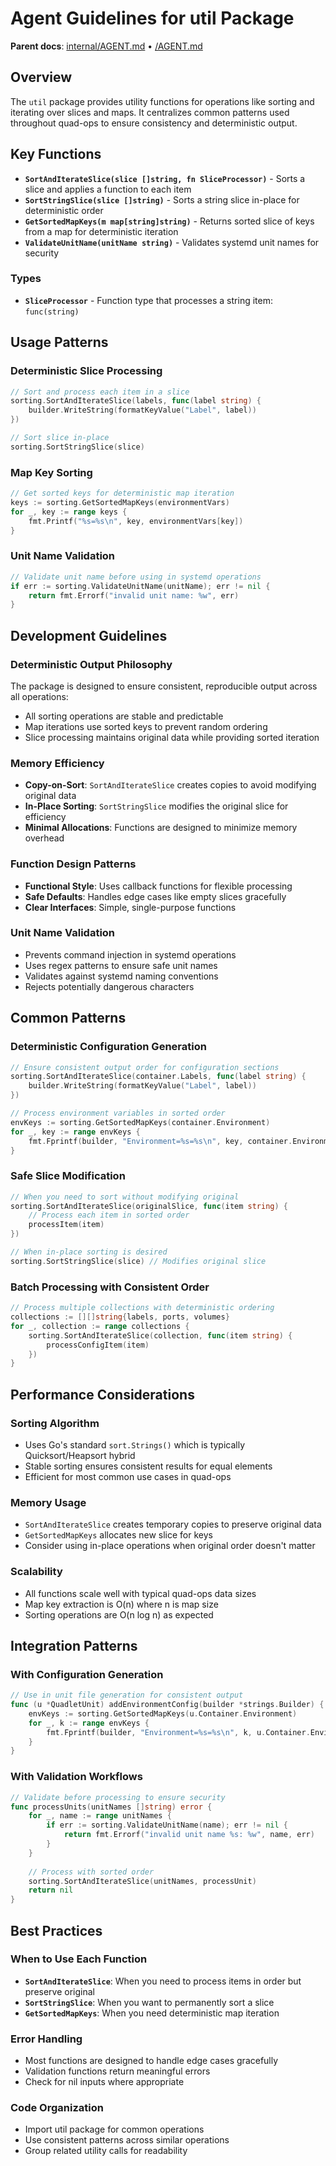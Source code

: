 # Agent Guidelines for util Package

**Parent docs**: [internal/AGENT.md](../AGENT.md) • [/AGENT.md](../../AGENT.md)

## Overview
The `util` package provides utility functions for operations like sorting and iterating over slices and maps. It centralizes common patterns used throughout quad-ops to ensure consistency and deterministic output.

## Key Functions
- **`SortAndIterateSlice(slice []string, fn SliceProcessor)`** - Sorts a slice and applies a function to each item
- **`SortStringSlice(slice []string)`** - Sorts a string slice in-place for deterministic order
- **`GetSortedMapKeys(m map[string]string)`** - Returns sorted slice of keys from a map for deterministic iteration
- **`ValidateUnitName(unitName string)`** - Validates systemd unit names for security

### Types
- **`SliceProcessor`** - Function type that processes a string item: `func(string)`

## Usage Patterns

### Deterministic Slice Processing
```go
// Sort and process each item in a slice
sorting.SortAndIterateSlice(labels, func(label string) {
    builder.WriteString(formatKeyValue("Label", label))
})

// Sort slice in-place
sorting.SortStringSlice(slice)
```

### Map Key Sorting
```go
// Get sorted keys for deterministic map iteration
keys := sorting.GetSortedMapKeys(environmentVars)
for _, key := range keys {
    fmt.Printf("%s=%s\n", key, environmentVars[key])
}
```

### Unit Name Validation
```go
// Validate unit name before using in systemd operations
if err := sorting.ValidateUnitName(unitName); err != nil {
    return fmt.Errorf("invalid unit name: %w", err)
}
```

## Development Guidelines

### Deterministic Output Philosophy
The package is designed to ensure consistent, reproducible output across all operations:
- All sorting operations are stable and predictable
- Map iterations use sorted keys to prevent random ordering
- Slice processing maintains original data while providing sorted iteration

### Memory Efficiency
- **Copy-on-Sort**: `SortAndIterateSlice` creates copies to avoid modifying original data
- **In-Place Sorting**: `SortStringSlice` modifies the original slice for efficiency
- **Minimal Allocations**: Functions are designed to minimize memory overhead

### Function Design Patterns
- **Functional Style**: Uses callback functions for flexible processing
- **Safe Defaults**: Handles edge cases like empty slices gracefully
- **Clear Interfaces**: Simple, single-purpose functions

### Unit Name Validation
- Prevents command injection in systemd operations
- Uses regex patterns to ensure safe unit names
- Validates against systemd naming conventions
- Rejects potentially dangerous characters

## Common Patterns

### Deterministic Configuration Generation
```go
// Ensure consistent output order for configuration sections
sorting.SortAndIterateSlice(container.Labels, func(label string) {
    builder.WriteString(formatKeyValue("Label", label))
})

// Process environment variables in sorted order
envKeys := sorting.GetSortedMapKeys(container.Environment)
for _, key := range envKeys {
    fmt.Fprintf(builder, "Environment=%s=%s\n", key, container.Environment[key])
}
```

### Safe Slice Modification
```go
// When you need to sort without modifying original
sorting.SortAndIterateSlice(originalSlice, func(item string) {
    // Process each item in sorted order
    processItem(item)
})

// When in-place sorting is desired
sorting.SortStringSlice(slice) // Modifies original slice
```

### Batch Processing with Consistent Order
```go
// Process multiple collections with deterministic ordering
collections := [][]string{labels, ports, volumes}
for _, collection := range collections {
    sorting.SortAndIterateSlice(collection, func(item string) {
        processConfigItem(item)
    })
}
```

## Performance Considerations

### Sorting Algorithm
- Uses Go's standard `sort.Strings()` which is typically Quicksort/Heapsort hybrid
- Stable sorting ensures consistent results for equal elements
- Efficient for most common use cases in quad-ops

### Memory Usage
- `SortAndIterateSlice` creates temporary copies to preserve original data
- `GetSortedMapKeys` allocates new slice for keys
- Consider using in-place operations when original order doesn't matter

### Scalability
- All functions scale well with typical quad-ops data sizes
- Map key extraction is O(n) where n is map size
- Sorting operations are O(n log n) as expected

## Integration Patterns

### With Configuration Generation
```go
// Use in unit file generation for consistent output
func (u *QuadletUnit) addEnvironmentConfig(builder *strings.Builder) {
    envKeys := sorting.GetSortedMapKeys(u.Container.Environment)
    for _, k := range envKeys {
        fmt.Fprintf(builder, "Environment=%s=%s\n", k, u.Container.Environment[k])
    }
}
```

### With Validation Workflows
```go
// Validate before processing to ensure security
func processUnits(unitNames []string) error {
    for _, name := range unitNames {
        if err := sorting.ValidateUnitName(name); err != nil {
            return fmt.Errorf("invalid unit name %s: %w", name, err)
        }
    }
    
    // Process with sorted order
    sorting.SortAndIterateSlice(unitNames, processUnit)
    return nil
}
```

## Best Practices

### When to Use Each Function
- **`SortAndIterateSlice`**: When you need to process items in order but preserve original
- **`SortStringSlice`**: When you want to permanently sort a slice
- **`GetSortedMapKeys`**: When you need deterministic map iteration

### Error Handling
- Most functions are designed to handle edge cases gracefully
- Validation functions return meaningful errors
- Check for nil inputs where appropriate

### Code Organization
- Import util package for common operations
- Use consistent patterns across similar operations
- Group related utility calls for readability
